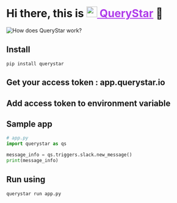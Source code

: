 # Hi there, this is <a href="https://querystar.io/" style="color: #AF3BEA;"><img src="./assets/logo.png" height="28"> QueryStar</a> 👋

![How does QueryStar work?](./assets/diagram.png)

## Install

```
pip install querystar
```

## Get your access token : app.querystar.io

## Add access token to environment variable

## Sample app

```py
# app.py
import querystar as qs

message_info = qs.triggers.slack.new_message()
print(message_info)
```

## Run using

```bash
querystar run app.py
```
